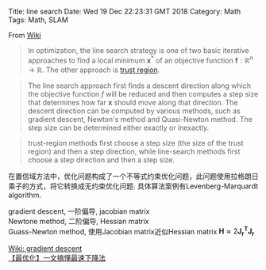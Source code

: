 Title: line search
Date: Wed 19 Dec 22:23:31 GMT 2018
Category: Math
Tags: Math, SLAM

From [Wiki](https://en.wikipedia.org/wiki/Line_search)
> In optimization, the line search strategy is one of two basic iterative 
approaches to find a local minimum $\mathbf {x}^{*}$ of an objective function
$\mathbf {f} :\mathbb {R} ^{n} \to \mathbb {R}$. The other approach is 
[trust region](https://en.wikipedia.org/wiki/Trust_region).

> The line search approach first finds a descent direction along which the 
objective function $f$ will be reduced and then computes a 
step size that determines how far $\mathbf {x}$ should move along that 
direction. The descent direction can be computed by various methods, such as 
gradient descent, Newton's method and Quasi-Newton method. The step size can be 
determined either exactly or inexactly.

> trust-region methods first choose a step size (the size of the trust region) 
and then a step direction, while line-search methods first choose a step 
direction and then a step size.

在置信域方法中，优化问题构成了一个不等式约束优化问题，此问题使用拉格朗日乘子的方式，将它转换成无约束优化问题. 具体算法案例有Levenberg-Marquardt algorithm.

gradient descent, 一阶偏导, jacobian matrix<br/>
Newtone method, 二阶偏导, Hessian matrix<br/>
Guass-Newton method, 使用Jacobian matrix近似Hessian matrix $\mathbf {H} \approx 2\mathbf {J_r^T} \mathbf{J_r}$


[Wiki: gradient descent](https://en.wikipedia.org/wiki/Gradient_descent)<br/>
[【最优化】一文搞懂最速下降法](https://zhuanlan.zhihu.com/p/32709034)
